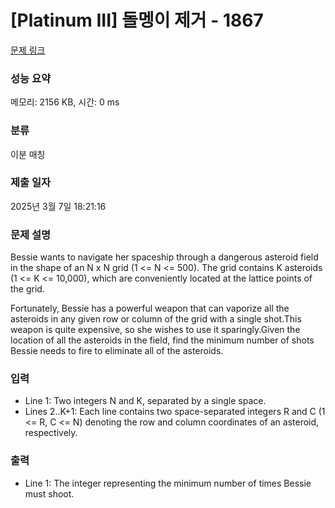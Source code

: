 # [Platinum III] 돌멩이 제거 - 1867 

[문제 링크](https://www.acmicpc.net/problem/1867) 

### 성능 요약

메모리: 2156 KB, 시간: 0 ms

### 분류

이분 매칭

### 제출 일자

2025년 3월 7일 18:21:16

### 문제 설명

<p>Bessie wants to navigate her spaceship through a dangerous asteroid field in the shape of an N x N grid (1 <= N <= 500). The grid contains K asteroids (1 <= K <= 10,000), which are conveniently located at the lattice points of the grid. </p>

<p>Fortunately, Bessie has a powerful weapon that can vaporize all the asteroids in any given row or column of the grid with a single shot.This weapon is quite expensive, so she wishes to use it sparingly.Given the location of all the asteroids in the field, find the minimum number of shots Bessie needs to fire to eliminate all of the asteroids.</p>

### 입력 

 <ul>
	<li>Line 1: Two integers N and K, separated by a single space. </li>
	<li>Lines 2..K+1: Each line contains two space-separated integers R and C (1 <= R, C <= N) denoting the row and column coordinates of an asteroid, respectively.</li>
</ul>

### 출력 

 <ul>
	<li>Line 1: The integer representing the minimum number of times Bessie must shoot.</li>
</ul>


